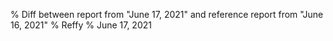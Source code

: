 % Diff between report from "June 17, 2021" and reference report from "June 16, 2021"
% Reffy
% June 17, 2021

